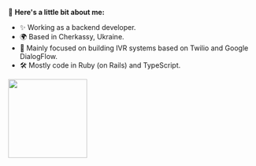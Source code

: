👋 **Here's a little bit about me:**

- ✨ Working as a backend developer.
- 🌍 Based in Cherkassy, Ukraine.
- 💼 Mainly focused on building IVR systems based on Twilio and Google DialogFlow.
- 🛠 Mostly code in Ruby (on Rails) and TypeScript.
<!-- - 📫 Find me on: [twitter](https://twitter.com/MarcCornella) · [linkedin](https://www.linkedin.com/in/mcornella/) · [email](mailto:hello@mcornella.com) -->


<a href="https://github.com/uneeq">
  <img height="160em" src="https://github-readme-stats.vercel.app/api?username=uneeq&show_icons=true&include_all_commits=true&custom_title=GitHub+Stats&theme=default&count_private=true&hide=stars,contribs">
</a>

